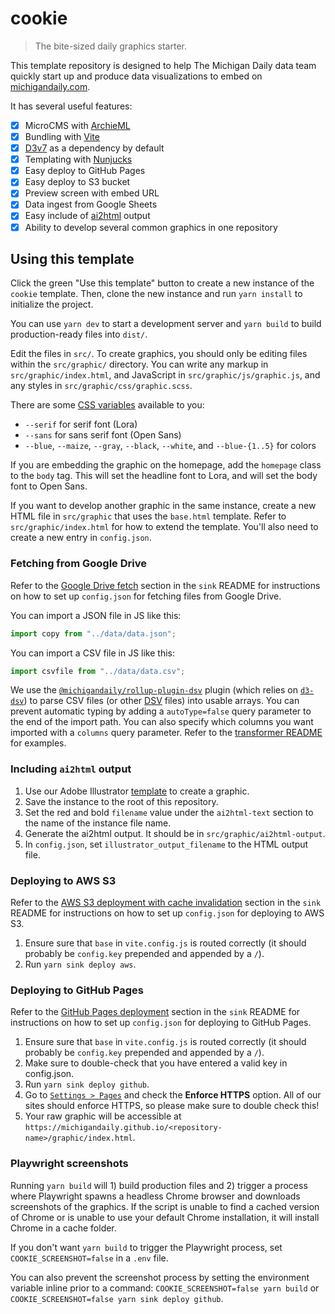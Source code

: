 # cookie

> The bite-sized daily graphics starter.

This template repository is designed to help The Michigan Daily data team quickly start up and produce data visualizations to embed on [michigandaily.com](https://michigandaily.com).

It has several useful features:

- [x] MicroCMS with [ArchieML](http://archieml.org/)
- [x] Bundling with [Vite](https://vitejs.dev/)
- [x] [D3v7](https://d3js.org/) as a dependency by default
- [x] Templating with [Nunjucks](https://mozilla.github.io/nunjucks/)
- [x] Easy deploy to GitHub Pages
- [x] Easy deploy to S3 bucket
- [x] Preview screen with embed URL
- [x] Data ingest from Google Sheets
- [x] Easy include of [ai2html](http://ai2html.org/) output
- [x] Ability to develop several common graphics in one repository

## Using this template

Click the green "Use this template" button to create a new instance of the `cookie` template. Then, clone the new instance and run `yarn install` to initialize the project.

You can use `yarn dev` to start a development server and `yarn build` to build production-ready files into `dist/`.

Edit the files in `src/`. To create graphics, you should only be editing files within the `src/graphic/` directory. You can write any markup in `src/graphic/index.html`, and JavaScript in `src/graphic/js/graphic.js`, and any styles in `src/graphic/css/graphic.scss`.

There are some [CSS variables](https://developer.mozilla.org/en-US/docs/Web/CSS/Using_CSS_custom_properties) available to you:

- `--serif` for serif font (Lora)
- `--sans` for sans serif font (Open Sans)
- `--blue`, `--maize`, `--gray`, `--black`, `--white`, and `--blue-{1..5}` for colors

If you are embedding the graphic on the homepage, add the `homepage` class to the `body` tag. This will set the headline font to Lora, and will set the body font to Open Sans.

If you want to develop another graphic in the same instance, create a new HTML file in `src/graphic` that uses the `base.html` template. Refer to `src/graphic/index.html` for how to extend the template. You'll also need to create a new entry in `config.json`.

### Fetching from Google Drive

Refer to the [Google Drive fetch](https://github.com/MichiganDaily/sink/tree/main#google-drive-fetch) section in the `sink` README for instructions on how to set up `config.json` for fetching files from Google Drive.

You can import a JSON file in JS like this:

```js
import copy from "../data/data.json";
```

You can import a CSV file in JS like this:

```js
import csvfile from "../data/data.csv";
```

We use the [`@michigandaily/rollup-plugin-dsv`](https://github.com/MichiganDaily/rollup-plugin-dsv) plugin (which relies on [`d3-dsv`](https://github.com/d3/d3-dsv)) to parse CSV files (or other [DSV](https://en.wikipedia.org/wiki/Delimiter-separated_values) files) into usable arrays. You can prevent automatic typing by adding a `autoType=false` query parameter to the end of the import path. You can also specify which columns you want imported with a `columns` query parameter. Refer to the [transformer README](https://github.com/MichiganDaily/rollup-plugin-dsv#readme) for examples.

### Including `ai2html` output

1. Use our Adobe Illustrator [template](https://drive.google.com/file/d/1TN1c2nDiyhy91YwucmvwxFhdlnTAq0C4/view?usp=sharing) to create a graphic.
2. Save the instance to the root of this repository.
3. Set the red and bold `filename` value under the `ai2html-text` section to the name of the instance file name.
4. Generate the ai2html output. It should be in `src/graphic/ai2html-output`.
5. In `config.json`, set `illustrator_output_filename` to the HTML output file.

### Deploying to AWS S3

Refer to the [AWS S3 deployment with cache invalidation](https://github.com/MichiganDaily/sink/tree/main#aws-s3-deployment-with-cache-invalidation) section in the `sink` README for instructions on how to set up `config.json` for deploying to AWS S3.

1. Ensure sure that `base` in `vite.config.js` is routed correctly (it should probably be `config.key` prepended and appended by a `/`).
2. Run `yarn sink deploy aws`.

### Deploying to GitHub Pages

Refer to the [GitHub Pages deployment](https://github.com/MichiganDaily/sink/tree/main#github-pages-deployment) section in the `sink` README for instructions on how to set up `config.json` for deploying to GitHub Pages.

1. Ensure sure that `base` in `vite.config.js` is routed correctly (it should probably be `config.key` prepended and appended by a `/`).
2. Make sure to double-check that you have entered a valid key in config.json.
3. Run `yarn sink deploy github`.
4. Go to [`Settings > Pages`](../../settings/pages) and check the **Enforce HTTPS** option. All of our sites should enforce HTTPS, so please make sure to double check this!
5. Your raw graphic will be accessible at `https://michigandaily.github.io/<repository-name>/graphic/index.html`.

### Playwright screenshots

Running `yarn build` will 1) build production files and 2) trigger a process where Playwright spawns a headless Chrome browser and downloads screenshots of the graphics. If the script is unable to find a cached version of Chrome or is unable to use your default Chrome installation, it will install Chrome in a cache folder.

If you don't want `yarn build` to trigger the Playwright process, set `COOKIE_SCREENSHOT=false` in a `.env` file.

You can also prevent the screenshot process by setting the environment variable inline prior to a command: `COOKIE_SCREENSHOT=false yarn build` or `COOKIE_SCREENSHOT=false yarn sink deploy github`.
